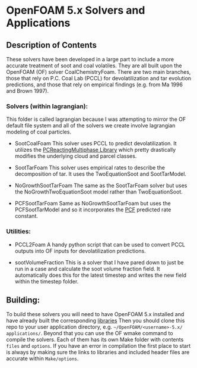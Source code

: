 # OpenFOAM 5.x Solvers and Applications

## Description of Contents

These solvers have been developed in a large part to include a 
more accurate treatment of soot and coal volatiles. They 
are all built upon the OpenFOAM (OF) solver CoalChemistryFoam. There
are two main branches, those that rely on P.C. Coal Lab (PCCL) for devolatilization
and tar evolution predictions, and those that rely on empirical findings (e.g. from
Ma 1996 and Brown 1997).

### Solvers (within lagrangian):

This folder is called lagrangian because I was attempting to mirror the OF
default file system and all of the solvers we create involve lagrangian modeling
of coal particles.

  * SootCoalFoam
    This solver uses PCCL to predict devolatilization. It utilizes the 
    [PCReactingMultiphase Library](https://github.com/cdunn6754/OpenFOAM_5.x_Libraries/tree/master/lagrangian/PcReactingMultiphase)
    which pretty drastically modifies the underlying cloud and parcel classes. 
    
  * SootTarFoam
    This solver uses empirical rates to describe the decomposition of tar. It uses the TwoEquationSoot 
    and SootTarModel.
    
  * NoGrowthSootTarFoam
    The same as the SootTarFoam solver but uses the NoGrowthTwoEquationSoot model rather than TwoEquationSoot.
    
  * PCFSootTarFoam
    Same as NoGrowthSootTarFoam but uses the PCFSootTarModel and so it 
	  incorporates the [PCF](https://github.com/cdunn6754/PCCLConversion) predicted rate constant.
    
### Utilities:

  * PCCL2Foam
    A handy python script that can be used to convert PCCL outputs into OF inputs for devolatilization predictions.
    
   * sootVolumeFraction
    This is a solver that I have pared down to just be run in a case and calculate the soot volume fraction 
    field. It automatically does this for the latest timestep and writes the new field within the timestep folder.
    
 ## Building:
 
 To build these solvers you will need to have OpenFOAM 5.x installed and have already built the corresponding
 [libraries](https://github.com/cdunn6754/OpenFOAM_5.x_Libraries)  Then you should clone this repo to your
 user application directory, e.g. `~/OpenFOAM/<username>-5.x/ applications/`. Beyond that you can use the OF 
 wmake command to compile the solvers. Each of them has its own Make folder with contents `files` and `options`. 
 If you have an error in compilation the first place to start is always by making sure the links to libraries
 and included header files are accurate within `Make/options`. 
    

